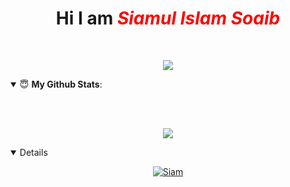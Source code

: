 <h1 align="center">Hi I am <span style="color:red"><i>Siamul Islam Soaib</i></span></h1>
<br>
<p align="center">
  <img src="https://readme-typing-svg.herokuapp.com/?lines=Student;Android-Developer;&font=Fira%20Code&center=true&width=380&height=50">
</p>

<!-- <p align="center"><img align="center" alt="Coding" width="250" src="https://avatars.githubusercontent.com/u/68956777?v=4"></p> -->


<details open>
 <summary> 😇 <b>My Github Stats</b>: </summary>

<br></br>

<p align = "center">
  <img src = "https://github-readme-stats.vercel.app/api?username=mdsiamulislam&show_icons=true&include_all_commits=true&theme=chartreuse-dark&cache_seconds=3200">
 
</p>

</details>

<details open>

  <!--
<summary>🤝 <b>Find me on</b></summary>

<p align = "center">
 
[<img src = "https://img.shields.io/badge/youtube-Nabil%20Rahman-%23E4405F.svg?&style=for-the-badge&logo=youtube&logoColor=white">](https://www.youtube.com/channel/UC8km4e4REGBnOSknq82h_ew)
[<img src = "https://img.shields.io/badge/facebbok-Nabil%20Rahman-%23E4405F.svg?&style=for-the-badge&logo=facebook&logoColor=white">](https://facebook.com/nabil.404)

</p>
-->
</details>

<p align="center">
<a href="https://github.com/mdsiamulislam"><img title="Siam" src="https://github-readme-stats.vercel.app/api/top-langs/?username=mdsiamulislam&layout=compact"></a>
</p>
